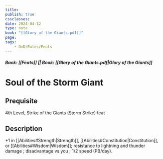 ```yaml
---
title:
publish: true
cssclasses:
date: 2024-04-12
type: note
book: "[[Glory of the Giants.pdf]]"
page: 
tags:
    - DnD/Rules/Feats
---
```


##### Back: [[Feats]] || Book: [[Glory of the Giants.pdf|Glory of the Giants]]

# Soul of the Storm Giant


## Prequisite 
4th Level, Strike of the Giants (Storm Strike) feat

## Description
+1 in [[Abilities#Strength|Strength]], [[Abilities#Constitution|Constitution]], or [[Abilities#Wisdom|Wisdom]]; resistance to lightning and thunder damage ; disadvantage vs you ; 1/2 speed (PB/day).